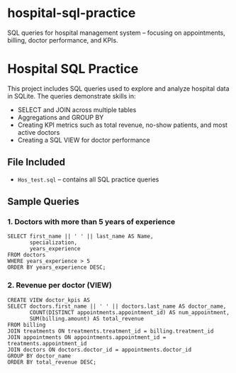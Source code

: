 # hospital-sql-practice
SQL queries for hospital management system – focusing on appointments, billing, doctor performance, and KPIs.

# Hospital SQL Practice

This project includes SQL queries used to explore and analyze hospital data in SQLite. The queries demonstrate skills in:

- SELECT and JOIN across multiple tables
- Aggregations and GROUP BY
- Creating KPI metrics such as total revenue, no-show patients, and most active doctors
- Creating a SQL VIEW for doctor performance

## File Included

- `Hos_test.sql` – contains all SQL practice queries

## Sample Queries

### 1. Doctors with more than 5 years of experience
```
SELECT first_name || ' ' || last_name AS Name,
       specialization,
       years_experience  
FROM doctors
WHERE years_experience > 5
ORDER BY years_experience DESC;
```
### 2. Revenue per doctor (VIEW)
```
CREATE VIEW doctor_kpis AS
SELECT doctors.first_name || ' ' || doctors.last_name AS doctor_name,
       COUNT(DISTINCT appointments.appointment_id) AS num_appointment,
       SUM(billing.amount) AS total_revenue
FROM billing
JOIN treatments ON treatments.treatment_id = billing.treatment_id
JOIN appointments ON appointments.appointment_id = treatments.appointment_id
JOIN doctors ON doctors.doctor_id = appointments.doctor_id
GROUP BY doctor_name
ORDER BY total_revenue DESC;
```
